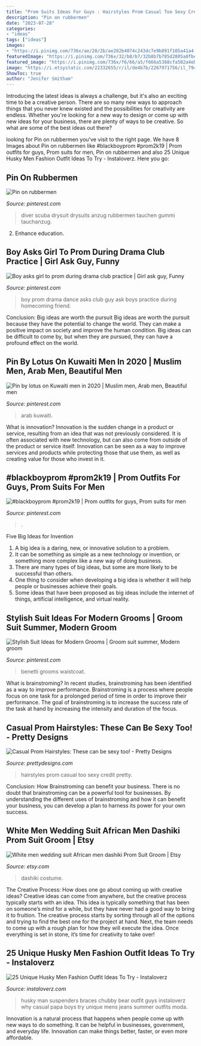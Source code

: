 ```yaml
---
title: "Prom Suits Ideas For Guys : Hairstyles Prom Casual Too Sexy Credit Pretty"
description: "Pin on rubbermen"
date: "2023-07-28"
categories:
- "ideas"
tags: ["ideas"]
images:
- "https://i.pinimg.com/736x/ae/20/2b/ae202b4074c243dc7e9b891f105a41a4.jpg"
featuredImage: "https://i.pinimg.com/736x/32/b8/b7/32b8b7b785d2805a0fbed7d5fd474a75.jpg"
featured_image: "https://i.pinimg.com/736x/f6/66/a5/f666a5388cfa502a4eb09f43618a4527--video-boy-prom-proposal.jpg"
image: "https://i.etsystatic.com/22332655/r/il/de4b7b/2267971756/il_794xN.2267971756_qh6k.jpg"
ShowToc: true
author: "Jenifer Smitham"
---
```



Introducing the latest ideas is always a challenge, but it's also an exciting time to be a creative person. There are so many new ways to approach things that you never knew existed and the possibilities for creativity are endless. Whether you're looking for a new way to design or come up with new ideas for your business, there are plenty of ways to be creative. So what are some of the best ideas out there?

	

		
looking for Pin on rubbermen you've visit to the right page. We have 8 Images about Pin on rubbermen like #blackboyprom #prom2k19 | Prom outfits for guys, Prom suits for men, Pin on rubbermen and also 25 Unique Husky Men Fashion Outfit Ideas To Try - Instaloverz. Here you go:
		
    
## Pin On Rubbermen

<img loading=lazy src="https://i.pinimg.com/736x/32/b8/b7/32b8b7b785d2805a0fbed7d5fd474a75.jpg" onerror="this.onerror=null;this.src='https://tse2.mm.bing.net/th?id=OIP.6QAhyPpqp9k3gvuW2ufowgHaJ3&amp;pid=15.1';" alt="Pin on rubbermen">

_Source: pinterest.com_

>diver scuba drysuit drysuits anzug rubbermen tauchen gummi tauchanzug. 

	

2) Enhance education.

    
## Boy Asks Girl To Prom During Drama Club Practice | Girl Ask Guy, Funny

<img loading=lazy src="https://i.pinimg.com/736x/f6/66/a5/f666a5388cfa502a4eb09f43618a4527--video-boy-prom-proposal.jpg" onerror="this.onerror=null;this.src='https://tse4.mm.bing.net/th?id=OIP.fz5XLOQ-qHl9uupS-jn8cQHaNE&amp;pid=15.1';" alt="Boy asks girl to prom during drama club practice | Girl ask guy, Funny">

_Source: pinterest.com_

>boy prom drama dance asks club guy ask boys practice during homecoming friend. 

	

Conclusion: Big ideas are worth the pursuit
Big ideas are worth the pursuit because they have the potential to change the world. They can make a positive impact on society and improve the human condition. Big ideas can be difficult to come by, but when they are pursued, they can have a profound effect on the world.

    
## Pin By Lotus On Kuwaiti Men In 2020 | Muslim Men, Arab Men, Beautiful Men

<img loading=lazy src="https://i.pinimg.com/736x/42/8d/6a/428d6a724705947ea4f863ba7acd754b.jpg" onerror="this.onerror=null;this.src='https://tse1.mm.bing.net/th?id=OIP.J1I00VAEUjSRaApDRBB2gwHaIv&amp;pid=15.1';" alt="Pin by lotus on Kuwaiti men in 2020 | Muslim men, Arab men, Beautiful men">

_Source: pinterest.com_

>arab kuwaiti. 

	

What is innovation?
Innovation is the sudden change in a product or service, resulting from an idea that was not previously considered. It is often associated with new technology, but can also come from outside of the product or service itself. Innovation can be seen as a way to improve services and products while protecting those that use them, as well as creating value for those who invest in it.

    
## #blackboyprom #prom2k19 | Prom Outfits For Guys, Prom Suits For Men

<img loading=lazy src="https://i.pinimg.com/736x/ae/20/2b/ae202b4074c243dc7e9b891f105a41a4.jpg" onerror="this.onerror=null;this.src='https://tse2.mm.bing.net/th?id=OIP.2nN1MwUxSXmNHVMa683I3QHaJ4&amp;pid=15.1';" alt="#blackboyprom #prom2k19 | Prom outfits for guys, Prom suits for men">

_Source: pinterest.com_

>. 

	

Five Big Ideas for Invention
1. A big idea is a daring, new, or innovative solution to a problem. 
2. It can be something as simple as a new technology or invention, or something more complex like a new way of doing business. 
3. There are many types of big ideas, but some are more likely to be successful than others. 
4. One thing to consider when developing a big idea is whether it will help people or businesses achieve their goals. 
5. Some ideas that have been proposed as big ideas include the internet of things, artificial intelligence, and virtual reality.

    
## Stylish Suit Ideas For Modern Grooms | Groom Suit Summer, Modern Groom

<img loading=lazy src="https://i.pinimg.com/736x/56/2b/5d/562b5d79cf7e9c7a7e81f735be9f3169.jpg" onerror="this.onerror=null;this.src='https://tse4.mm.bing.net/th?id=OIP.7cf-teZwlHvnf0BDTZ5PUQHaJ3&amp;pid=15.1';" alt="Stylish Suit Ideas for Modern Grooms | Groom suit summer, Modern groom">

_Source: pinterest.com_

>benetti grooms waistcoat. 

	

What is brainstroming?
In recent studies, brainstroming has been identified as a way to improve performance. Brainstroming is a process where people focus on one task for a prolonged period of time in order to improve their performance. The goal of brainstroming is to increase the success rate of the task at hand by increasing the intensity and duration of the focus.

    
## Casual Prom Hairstyles: These Can Be Sexy Too! - Pretty Designs

<img loading=lazy src="http://www.prettydesigns.com/wp-content/uploads/2016/03/casual-prom-hairstyles.jpg" onerror="this.onerror=null;this.src='https://tse1.mm.bing.net/th?id=OIP.xYmg7QsjWDoxPtSuECia6AHaJ3&amp;pid=15.1';" alt="Casual Prom Hairstyles: These can be sexy too! - Pretty Designs">

_Source: prettydesigns.com_

>hairstyles prom casual too sexy credit pretty. 

	

Conclusion: How Brainstroming can benefit your business.
There is no doubt that brainstroming can be a powerful tool for businesses. By understanding the different uses of brainstroming and how it can benefit your business, you can develop a plan to harness its power for your own success.

    
## White Men Wedding Suit African Men Dashiki Prom Suit Groom | Etsy

<img loading=lazy src="https://i.etsystatic.com/22332655/r/il/de4b7b/2267971756/il_794xN.2267971756_qh6k.jpg" onerror="this.onerror=null;this.src='https://tse4.mm.bing.net/th?id=OIP.jRIcaTCwyvjtQxGQ9fpDAwHaM6&amp;pid=15.1';" alt="White men wedding suit African men dashiki Prom Suit Groom | Etsy">

_Source: etsy.com_

>dashiki costume. 

	

The Creative Process: How does one go about coming up with creative ideas?
Creative ideas can come from anywhere, but the creative process typically starts with an idea. This idea is typically something that has been on someone’s mind for a while, but they have never had a good way to bring it to fruition. The creative process starts by sorting through all of the options and trying to find the best one for the project at hand. Next, the team needs to come up with a rough plan for how they will execute the idea. Once everything is set in stone, it’s time for creativity to take over!

    
## 25 Unique Husky Men Fashion Outfit Ideas To Try - Instaloverz

<img loading=lazy src="http://www.instaloverz.com/wp-content/uploads/2017/05/10.-Husky-Men-Fashion.jpg" onerror="this.onerror=null;this.src='https://tse4.mm.bing.net/th?id=OIP.sRCPPt2_a9D1xC1Yk1IlWAHaJ4&amp;pid=15.1';" alt="25 Unique Husky Men Fashion Outfit Ideas To Try - Instaloverz">

_Source: instaloverz.com_

>husky man suspenders braces chubby bear outfit guys instaloverz why casual papa boys try unique mens jeans summer outfits moda. 

	

Innovation is a natural process that happens when people come up with new ways to do something. It can be helpful in businesses, government, and everyday life. Innovation can make things better, faster, or even more affordable.


